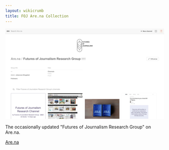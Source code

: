 ```yaml
---
layout: wikicrumb
title: FOJ Are.na Collection
---
```


![](/img/wiki/futures-of-journalism/arena.png)

The occasionally updated "Futures of Journalism Research Group" on Are.na.

<p><a class="button" href="https://www.are.na/futures-of-journalism-research-group">Are.na</a></p>